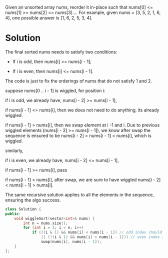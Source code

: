 Given an unsorted array nums, reorder it in-place such that nums[0] <= nums[1] >= nums[2] <= nums[3]....
For example, given nums = [3, 5, 2, 1, 6, 4], one possible answer is [1, 6, 2, 5, 3, 4].

# Solution

The final sorted nums needs to satisfy two conditions:

* If i is odd, then nums[i] >= nums[i - 1];

* If i is even, then nums[i] <= nums[i - 1].

The code is just to fix the orderings of nums that do not satisfy 1 and 2.

suppose nums[0 .. i - 1] is wiggled, for position i:

if i is odd, we already have, nums[i - 2] >= nums[i - 1],

if nums[i - 1] <= nums[i], then we does not need to do anything, its already wiggled.

if nums[i - 1] > nums[i], then we swap element at i -1 and i. Due to previous wiggled elements (nums[i - 2] >= nums[i - 1]), we know after swap the sequence is ensured to be nums[i - 2] > nums[i - 1] < nums[i], which is wiggled.

similarly,

if i is even, we already have, nums[i - 2] <= nums[i - 1],

if nums[i - 1] >= nums[i], pass

if nums[i - 1] < nums[i], after swap, we are sure to have wiggled nums[i - 2] < nums[i - 1] > nums[i].

The same recursive solution applies to all the elements in the sequence, ensuring the algo success.


```cpp
class Solution {
public: 
    void wiggleSort(vector<int>& nums) {
        int n = nums.size();
        for (int i = 1; i < n; i++)
            if (((i & 1) && nums[i] < nums[i - 1]) // odd index should >= previous number
                || (!(i & 1) && nums[i] > nums[i - 1])) // even index should < previous number
                swap(nums[i], nums[i - 1]);
    } 
};
```
